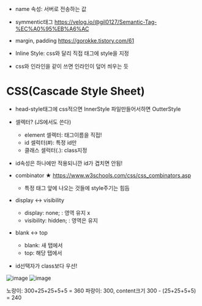 - name 속성: 서버로 전송하는 값

- symmentic태그
https://velog.io/@gil0127/Semantic-Tag-%EC%A0%95%EB%A6%AC

- margin, padding
https://gorokke.tistory.com/61

- Inline Style: css와 달리 직접 태그에 style을 지정
- css와 인라인을 같이 쓰면 인라인이 덮어 씌우는 듯

# CSS(Cascade Style Sheet)
  - head-style태그에 css적으면 InnerStyle 파일만들어서하면 OutterStyle

+ 셀렉터? (JS에서도 쓴다)
  -  element 셀렉터: 태그이름을 직접!
  -  id 셀럭터(#): 특정 id만
  -  클래스 셀럭터(.): class지정

+ id속성은 하나에만 적용되니깐 id가 겹치면 안됨!

+ combinator ★
  https://www.w3schools.com/css/css_combinators.asp
  - 특정 태그 앞에 나오는 것들에 style주기는 힘듬
+ display <-> visibility
  - display: none;        : 영역 유지 x
  - visibility: hidden;   : 영역은 유지

+ blank <-> top
  - blank: 새 탭에서
  - top: 해당 탭에서

+ id선택자가 class보다 우선!


![image](https://github.com/tnduf6864/TIL/assets/66365553/3f60c33d-751e-4114-9079-ad28e5bffbe7)
![image](https://github.com/tnduf6864/TIL/assets/66365553/68d8a406-5fc3-4def-9d39-ae464339d45e)

노랑이: 300+25+25+5+5 = 360
파랑이: 300, content크기  300 - (25+25+5+5) = 240
